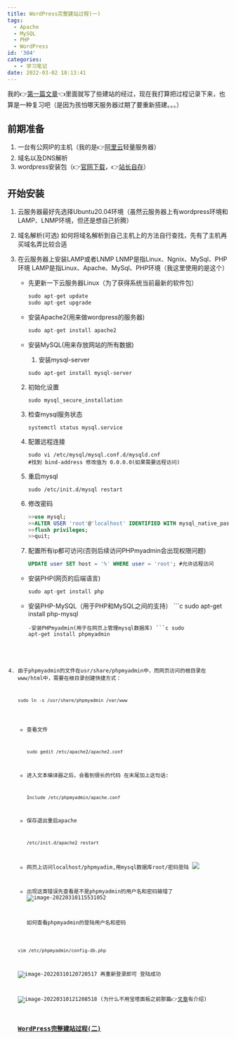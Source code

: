```yaml
---
title: WordPress完整建站过程(一)
tags:
  - Apache
  - MySQL
  - PHP
  - WordPress
id: '304'
categories:
  - - 学习笔记
date: 2022-03-02 18:13:41
---
```


我的👉[第一篇文章](https://wangwangyz.site/?p=213 "第一篇文章")👈里面就写了些建站的经过，现在我打算把过程记录下来，也算是一种复习吧（是因为孩怕哪天服务器过期了要重新搭建。。。）

## 前期准备

1.  一台有公网IP的主机（我的是👉[阿里云](https://www.aliyun.com/ "阿里云")轻量服务器）
2.  域名以及DNS解析
3.  wordpress安装包（👉[官网下载](https://cn.wordpress.org/latest-zh_CN.zip "官网下载")，👉[站长自存](http://oos.wangwangyz.site/wordpress%E4%B8%BB%E9%A2%98%E5%8C%85/wordpress-5.9-zh_CN.zip "站长自存")）
<!-- more -->
## 开始安装

1.  云服务器最好先选择Ubuntu20.04环境（虽然云服务器上有wordpress环境和LAMP、LNMP环境，但还是想自己折腾）
2.  域名解析(可选) 如何将域名解析到自己主机上的方法自行查找，先有了主机再买域名弄比较合适
3.  在云服务器上安装LAMP或者LNMP LNMP是指Linux、Ngnix、MySql、PHP环境 LAMP是指Linux、Apache、MySql、PHP环境（我这里使用的是这个）
    
    *   先更新一下云服务器Linux（为了获得系统当前最新的软件包）
        
        ```cpp
        sudo apt-get update
        sudo apt-get upgrade
        ```
        
    *   安装Apache2(用来做wordpress的服务器)
        
        ```cpp
        sudo apt-get install apache2
        ```
        
    *   安装MySQL(用来存放网站的所有数据)
        
        1.  安装mysql-server
        
        ```
        sudo apt-get install mysql-server
        ```
        
    
    2.  初始化设置
        
        ```
        sudo mysql_secure_installation
        ```
        
    3.  检查mysql服务状态
        
        ```
        systemctl status mysql.service
        ```
        
    4.  配置远程连接
        
        ```
        sudo vi /etc/mysql/mysql.conf.d/mysqld.cnf 
        #找到 bind-address 修改值为 0.0.0.0(如果需要远程访问)
        ```
        
    5.  重启mysql
        
        ```
        sudo /etc/init.d/mysql restart 
        ```
        
    6.  修改密码
        
        ```sql
        >>use mysql;
        >>ALTER USER 'root'@'localhost' IDENTIFIED WITH mysql_native_password BY '你的密码'; 
        >>flush privileges;
        >>quit;
        ```
        
    7.  配置所有ip都可访问(否则后续访问PHPmyadmin会出现权限问题)
        
        ```sql
        UPDATE user SET host = '%' WHERE user = 'root'; #允许远程访问
        ```
        
    
    *   安装PHP(网页的后端语言)
        
        ```c
        sudo apt-get install php
        ```
        
    *   安装PHP-MySQL（用于PHP和MySQL之间的支持） \`\`\`c sudo apt-get install php-mysql <pre><code>-安装PHPmyadmin(用于在网页上管理mysql数据库) \`\`\`c sudo apt-get install phpmyadmin
4.  由于phpmyadmin的文件在usr/share/phpmyadmin中，而网页访问的根目录在www/html中，需要在根目录创建快捷方式：
    
    ```
    sudo ln -s /usr/share/phpmyadmin /var/www
    ```
    
    *   查看文件
        
        ```
        sudo gedit /etc/apache2/apache2.conf
        ```
        
    *   进入文本编译器之后，会看到很长的代码 在末尾加上这句话:
        
        ```
        Include /etc/phpmyadmin/apache.conf
        ```
        
    *   保存退出重启apache
        
        ```
        /etc/init.d/apache2 restart
        ```
        
    *   网页上访问localhost/phpmyadim,用mysql数据库root/密码登陆 ![](https://gitee.com/wang-yuanzhao/personal-drawing-bed/raw/master/images/image-20220310115040831.png)
        
    *   出现这类错误先查看是不是phpmyadmin的用户名和密码输错了![image-20220310115531052](https://gitee.com/wang-yuanzhao/personal-drawing-bed/raw/master/images/image-20220310115531052.png)
        
        如何查看phpmyadmin的登陆用户名和密码
        
    
    ```
    vim /etc/phpmyadmin/config-db.php
    ```
    
    ![image-20220310120720517](https://gitee.com/wang-yuanzhao/personal-drawing-bed/raw/master/images/image-20220310120720517.png) 再重新登录即可 登陆成功
    
    ![image-20220310121208518](https://gitee.com/wang-yuanzhao/personal-drawing-bed/raw/master/images/image-20220310121208518.png) (为什么不用宝塔面板之前那篇👉[文章](https://wangwangyz.site/?p=213 "文章")有介绍)
    
    ### [WordPress完整建站过程(二)](https://wangwangyz.site/?p=562 " WordPress完整建站过程(二)")